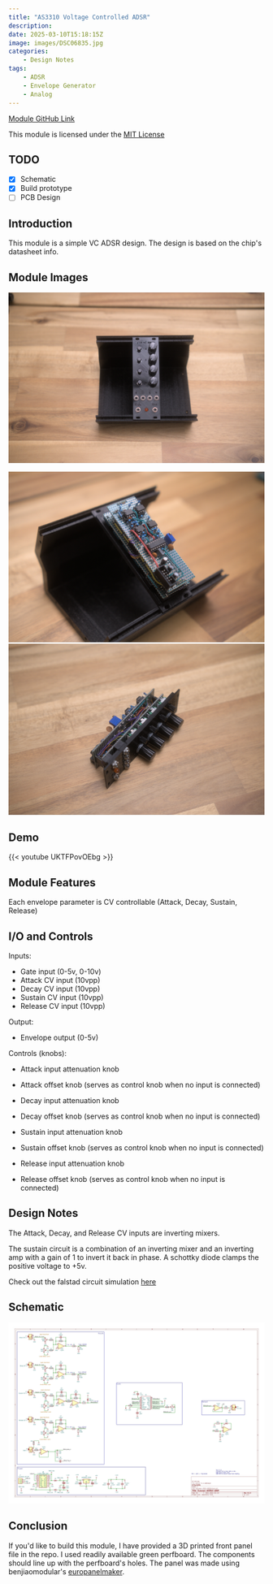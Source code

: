 ```yaml
---
title: "AS3310 Voltage Controlled ADSR"
description: 
date: 2025-03-10T15:18:15Z
image: images/DSC06835.jpg
categories:
    - Design Notes
tags:
    - ADSR
    - Envelope Generator
    - Analog
---
```


[Module GitHub Link](https://github.com/DIYSynthMNL/Eurorack-3310-ADSR)

This module is licensed under the [MIT License](https://opensource.org/licenses/MIT)

## TODO

- [x] Schematic
- [x] Build prototype
- [ ] PCB Design

## Introduction

This module is a simple VC ADSR design. The design is based on the chip's datasheet info.

## Module Images

![Front](images/DSC06835.jpg)

![Back](images/DSC06838.jpg) ![Side](images/DSC06839.jpg)

## Demo

{{< youtube UKTFPovOEbg >}}

## Module Features

Each envelope parameter is CV controllable (Attack, Decay, Sustain, Release)

## I/O and Controls

Inputs:

- Gate input (0-5v, 0-10v)
- Attack CV input (10vpp)
- Decay CV input (10vpp)
- Sustain CV input (10vpp)
- Release CV input (10vpp)

Output:

- Envelope output (0-5v)

Controls (knobs):

- Attack input attenuation knob
- Attack offset knob (serves as control knob when no input is connected)

- Decay input attenuation knob
- Decay offset knob (serves as control knob when no input is connected)

- Sustain input attenuation knob
- Sustain offset knob (serves as control knob when no input is connected)

- Release input attenuation knob
- Release offset knob (serves as control knob when no input is connected)

## Design Notes

The Attack, Decay, and Release CV inputs are inverting mixers.

The sustain circuit is a combination of an inverting mixer and an inverting amp with a gain of 1 to invert it back in phase. A schottky diode clamps the positive voltage to +5v.

Check out the falstad circuit simulation [here](https://github.com/DIYSynthMNL/Eurorack-3310-ADSR/blob/main/falstad/ADSR_CV_Circuit)

## Schematic

![Schematic](images/Eurorack-AS3310-ADSR-Schematic-Rev0.1.3.jpg)

## Conclusion

If you'd like to build this module, I have provided a 3D printed front panel file in the repo. I used readily available green perfboard. The components should line up with the perfboard's holes. The panel was made using benjiaomodular's [europanelmaker](https://github.com/benjiaomodular/EuroPanelMaker).

